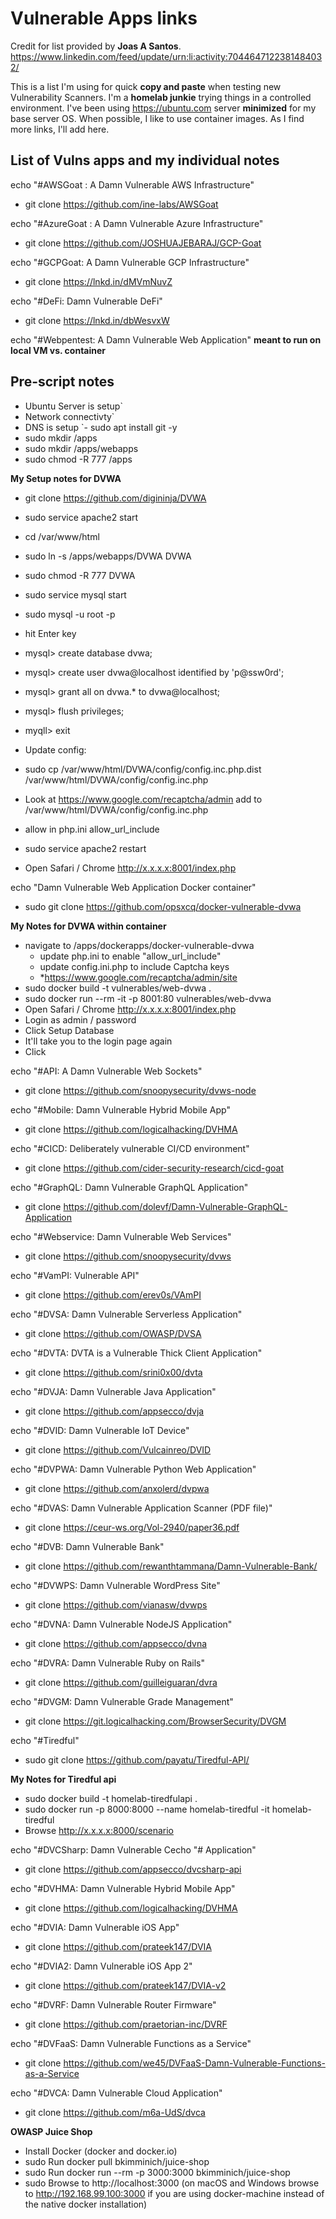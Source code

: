 # Vulnerable Apps links 

Credit for list provided by **Joas A Santos**.  
https://www.linkedin.com/feed/update/urn:li:activity:7044647122381484032/ 

This is a list I'm using for quick **copy and paste** when testing new Vulnerability Scanners.  I'm a **homelab junkie** trying things in a controlled environment.  I've been using https://ubuntu.com server **minimized** for my base server OS.  When possible, I like to use container images. As I find more links, I'll add here.

## List of Vulns apps and my individual notes
 
echo "#AWSGoat : A Damn Vulnerable AWS Infrastructure" 
- git clone https://github.com/ine-labs/AWSGoat 

echo "#AzureGoat : A Damn Vulnerable Azure Infrastructure" 
- git clone https://github.com/JOSHUAJEBARAJ/GCP-Goat 

echo "#GCPGoat: A Damn Vulnerable GCP Infrastructure" 
- git clone https://lnkd.in/dMVmNuvZ  

echo "#DeFi: Damn Vulnerable DeFi" 
- git clone https://lnkd.in/dbWesvxW  

echo "#Webpentest: A Damn Vulnerable Web Application" 
**meant to run on local VM vs. container**
## Pre-script notes 
- Ubuntu Server is setup`
- Network connectivty`
- DNS is setup
`- sudo apt install git -y 
 - sudo mkdir /apps
 - sudo mkdir /apps/webapps
 - sudo chmod -R 777 /apps

**My Setup notes for DVWA**
- git clone https://github.com/digininja/DVWA
- sudo service apache2 start 
- cd /var/www/html 
- sudo ln -s /apps/webapps/DVWA DVWA
- sudo chmod -R 777 DVWA 
- sudo service mysql start
- sudo mysql -u root -p
- hit Enter key
- mysql> create database dvwa;
- mysql> create user dvwa@localhost identified by 'p@ssw0rd';
- mysql> grant all on dvwa.* to dvwa@localhost;
- mysql> flush privileges;
- myqll> exit

- Update config:
- sudo cp /var/www/html/DVWA/config/config.inc.php.dist /var/www/html/DVWA/config/config.inc.php
- Look at https://www.google.com/recaptcha/admin add to /var/www/html/DVWA/config/config.inc.php
- allow in php.ini allow_url_include
- sudo service apache2 restart
- Open Safari / Chrome http://x.x.x.x:8001/index.php

echo "Damn Vulnerable Web Application Docker container" 
- sudo git clone https://github.com/opsxcq/docker-vulnerable-dvwa 

**My Notes for DVWA within container**
- navigate to /apps/dockerapps/docker-vulnerable-dvwa 
  - update php.ini to enable "allow_url_include"
  - update config.ini.php to include Captcha keys 
  -   *https://www.google.com/recaptcha/admin/site
- sudo docker build -t vulnerables/web-dvwa . 
- sudo docker run --rm -it -p 8001:80 vulnerables/web-dvwa 
- Open Safari / Chrome http://x.x.x.x:8001/index.php
- Login as admin / password
- Click Setup Database
- It'll take you to the login page again
- Click 

echo "#API: A Damn Vulnerable Web Sockets" 
- git clone https://github.com/snoopysecurity/dvws-node 

echo "#Mobile: Damn Vulnerable Hybrid Mobile App" 
- git clone https://github.com/logicalhacking/DVHMA 

echo "#CICD: Deliberately vulnerable CI/CD environment" 
- git clone https://github.com/cider-security-research/cicd-goat 

echo "#GraphQL: Damn Vulnerable GraphQL Application" 
- git clone https://github.com/dolevf/Damn-Vulnerable-GraphQL-Application 

echo "#Webservice: Damn Vulnerable Web Services" 
- git clone https://github.com/snoopysecurity/dvws 

echo "#VamPI: Vulnerable API" 
- git clone https://github.com/erev0s/VAmPI 

echo "#DVSA: Damn Vulnerable Serverless Application" 
- git clone https://github.com/OWASP/DVSA 

echo "#DVTA: DVTA is a Vulnerable Thick Client Application" 
- git clone https://github.com/srini0x00/dvta 

echo "#DVJA: Damn Vulnerable Java Application" 
- git clone https://github.com/appsecco/dvja 

echo "#DVID: Damn Vulnerable IoT Device" 
- git clone https://github.com/Vulcainreo/DVID 

echo "#DVPWA: Damn Vulnerable Python Web Application" 
- git clone https://github.com/anxolerd/dvpwa 

echo "#DVAS: Damn Vulnerable Application Scanner (PDF file)" 
- git clone https://ceur-ws.org/Vol-2940/paper36.pdf 

echo "#DVB: Damn Vulnerable Bank" 
- git clone https://github.com/rewanthtammana/Damn-Vulnerable-Bank/ 

echo "#DVWPS: Damn Vulnerable WordPress Site" 
- git clone https://github.com/vianasw/dvwps 

echo "#DVNA: Damn Vulnerable NodeJS Application" 
- git clone https://github.com/appsecco/dvna 

echo "#DVRA: Damn Vulnerable Ruby on Rails" 
- git clone https://github.com/guilleiguaran/dvra 

echo "#DVGM: Damn Vulnerable Grade Management" 
- git clone https://git.logicalhacking.com/BrowserSecurity/DVGM 

echo "#Tiredful" 
- sudo git clone https://github.com/payatu/Tiredful-API/ 

**My Notes for Tiredful api**
- sudo docker build -t homelab-tiredfulapi . 
- sudo docker run -p 8000:8000 --name homelab-tiredful -it homelab-tiredful
- Browse http://x.x.x.x:8000/scenario

echo "#DVCSharp: Damn Vulnerable Cecho "# Application" 
- git clone https://github.com/appsecco/dvcsharp-api 

echo "#DVHMA: Damn Vulnerable Hybrid Mobile App" 
- git clone https://github.com/logicalhacking/DVHMA 

echo "#DVIA: Damn Vulnerable iOS App" 
- git clone https://github.com/prateek147/DVIA 

echo "#DVIA2: Damn Vulnerable iOS App 2" 
- git clone https://github.com/prateek147/DVIA-v2 

echo "#DVRF: Damn Vulnerable Router Firmware" 
- git clone https://github.com/praetorian-inc/DVRF 

echo "#DVFaaS: Damn Vulnerable Functions as a Service" 
- git clone https://github.com/we45/DVFaaS-Damn-Vulnerable-Functions-as-a-Service 

echo "#DVCA: Damn Vulnerable Cloud Application" 
- git clone https://github.com/m6a-UdS/dvca 

**OWASP Juice Shop**
- Install Docker (docker and docker.io)
- sudo Run docker pull bkimminich/juice-shop
- sudo Run docker run --rm -p 3000:3000 bkimminich/juice-shop
- sudo Browse to http://localhost:3000 (on macOS and Windows browse to http://192.168.99.100:3000 if you are using docker-machine instead of the native docker installation)
